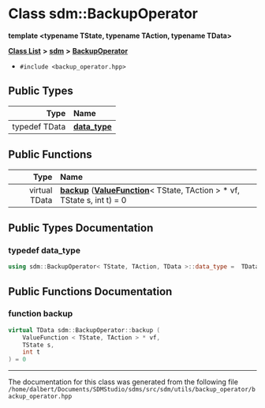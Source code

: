 
<NavBar active_item_id="2"/>

# Class sdm::BackupOperator

**template &lt;typename TState, typename TAction, typename TData&gt;**


[**Class List**](annotated.md) **>** [**sdm**](namespacesdm.md) **>** [**BackupOperator**](classsdm_1_1BackupOperator.md)





* `#include <backup_operator.hpp>`











## Public Types

| Type | Name |
| ---: | :--- |
| typedef TData | [**data\_type**](classsdm_1_1BackupOperator.md#typedef-data-type)  <br> |




## Public Functions

| Type | Name |
| ---: | :--- |
| virtual TData | [**backup**](classsdm_1_1BackupOperator.md#function-backup) ([**ValueFunction**](classsdm_1_1ValueFunction.md)&lt; TState, TAction &gt; \* vf, TState s, int t) = 0<br> |








## Public Types Documentation


### typedef data\_type 


```cpp
using sdm::BackupOperator< TState, TAction, TData >::data_type =  TData;
```


## Public Functions Documentation


### function backup 


```cpp
virtual TData sdm::BackupOperator::backup (
    ValueFunction < TState, TAction > * vf,
    TState s,
    int t
) = 0
```



------------------------------
The documentation for this class was generated from the following file `/home/dalbert/Documents/SDMStudio/sdms/src/sdm/utils/backup_operator/backup_operator.hpp`